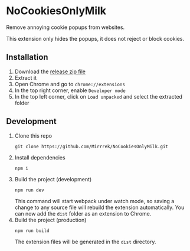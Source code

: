 # NoCookiesOnlyMilk

Remove annoying cookie popups from websites.

This extension only hides the popups, it does not reject or block cookies.

## Installation

1. Download the [release zip file](https://github.com/Mirrrek/NoCookiesOnlyMilk/releases)
2. Extract it
3. Open Chrome and go to `chrome://extensions`
4. In the top right corner, enable `Developer mode`
5. In the top left corner, click on `Load unpacked` and select the extracted folder

## Development

1. Clone this repo
    ```
    git clone https://github.com/Mirrrek/NoCookiesOnlyMilk.git
    ```
2. Install dependencies
   ```
   npm i
   ```
3. Build the project (development)
   ```
   npm run dev
   ```
   This command will start webpack under watch mode, so saving a change to any source file will rebuild the extension automatically.
   You can now add the `dist` folder as an extension to Chrome.
4. Build the project (production)
   ```
   npm run build
   ```
   The extension files will be generated in the `dist` directory.
